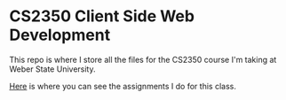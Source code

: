 # CS2350 Client Side Web Development

This repo is where I store all the files for the CS2350 course I'm taking at Weber State University.

[Here](https://icarus.cs.weber.edu/~nd37549#projects) is where you can see the assignments I do for this class.
